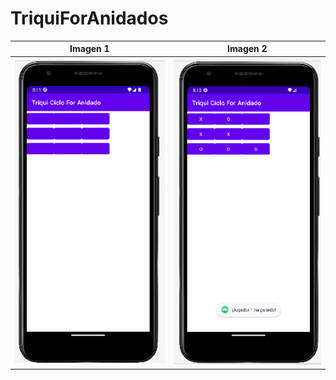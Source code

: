 # TriquiForAnidados
| Imagen 1 | Imagen 2 |
|---------|---------|
| ![Imagen 1](img/1.png) | ![Imagen 2](img/2.png) |
